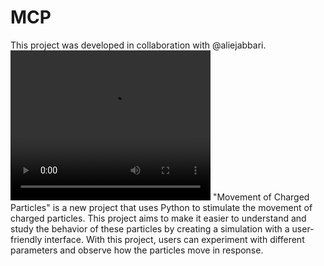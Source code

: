 # MCP
This project was developed in collaboration with @aliejabbari.
<video width="320" height="240" controls>
  <source src="https://github.com/AryaKoureshi/MCP/video.mp4" type="video/mp4">
  Your browser does not support the video tag.
</video>
"Movement of Charged Particles" is a new project that uses Python to stimulate the movement of charged particles. This project aims to make it easier to understand and study the behavior of these particles by creating a simulation with a user-friendly interface. With this project, users can experiment with different parameters and observe how the particles move in response.
